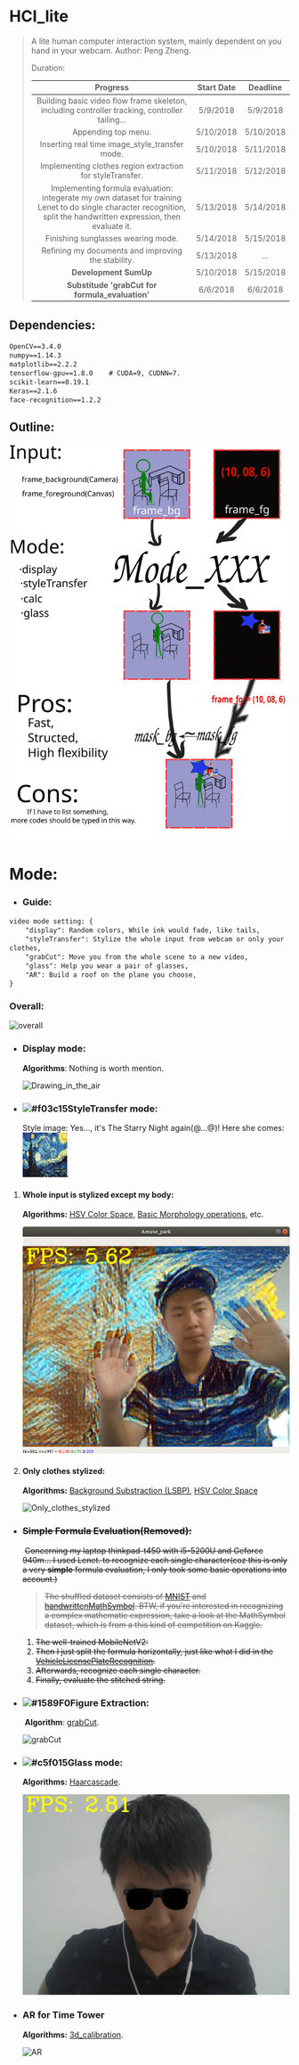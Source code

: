 # HCI_lite
> A lite human computer interaction system, mainly dependent on you hand in your webcam.
> Author: Peng Zheng.
>
> Duration: 
>
> |                           Progress                           | Start Date | Deadline  |
> | :----------------------------------------------------------: | :--------: | :-------: |
> | Building basic video flow frame skeleton, including controller tracking, controller tailing... |  5/9/2018  | 5/9/2018  |
> |                     Appending top menu.                      | 5/10/2018  | 5/10/2018 |
> |        Inserting real time image_style_transfer mode.        | 5/10/2018  | 5/11/2018 |
> |  Implementing clothes region extraction for styleTransfer.   | 5/11/2018  | 5/12/2018 |
> | Implementing formula evaluation: integerate my own dataset for training Lenet to do single character recognition, split the handwritten expression, then evaluate it. | 5/13/2018  | 5/14/2018 |
> |              Finishing sunglasses wearing mode.              | 5/14/2018  | 5/15/2018 |
> |      Refining my documents and improving the stability.      | 5/13/2018  |    ...    |
> |                    __Development SumUp__                     | 5/10/2018  | 5/15/2018 |
> |       __Substitude 'grabCut for formula_evaluation'__        |  6/6/2018  | 6/6/2018  |



## Dependencies:

    OpenCV==3.4.0
    numpy==1.14.3
    matplotlib==2.2.2
    tensorflow-gpu==1.8.0    # CUDA=9, CUDNN=7.
    scikit-learn==0.19.1
    Keras==2.1.6
    face-recognition==1.2.2


## Outline:
![outline](./images/outline.svg)

# Mode:

- ### Guide:

```python3
video mode setting: {
    "display": Random colors, While ink would fade, like tails,
    "styleTransfer": Stylize the whole input from webcam or only your clothes,
    "grabCut": Move you from the whole scene to a new video,
    "glass": Help you wear a pair of glasses,
    "AR": Build a roof on the plane you choose,
}
```

### __Overall__:

![overall](./images/overall.gif)

- ### Display mode:

  __Algorithms__: Nothing is worth mention.

  ![Drawing_in_the_air](./images/display.gif)

- ### ![#f03c15](https://placehold.it/15/f03c15/000000?text=+)StyleTransfer mode:

  Style image: Yes..., it's The Starry Night again(@...@)! Here she comes:![The_Starry_Night](./images/theStarryNight.jpg).

1. #### Whole input is stylized except my body:

   __Algorithms:__ [HSV Color Space](https://www.pyimagesearch.com/2014/08/18/skin-detection-step-step-example-using-python-opencv/), [Basic Morphology operations](https://docs.opencv.org/3.0-beta/doc/py_tutorials/py_imgproc/py_morphological_ops/py_morphological_ops.html), etc.

   ![Background_and_clothes_stylized](./images/Background_and_clothes_stylized.png)

2. #### Only clothes stylized:

   __Algorithms:__ [Background Substraction (LSBP)](http://opencv-python-tutroals.readthedocs.io/en/latest/py_tutorials/py_video/py_bg_subtraction/py_bg_subtraction.html), [HSV Color Space](https://www.pyimagesearch.com/2014/08/18/skin-detection-step-step-example-using-python-opencv/)

   ![Only_clothes_stylized](./images/Stylization.gif)

- ### ~~Simple Formula Evaluation(Removed):~~

  ​	~~Concerning my laptop thinkpad-t450 with i5-5200U and Geforce 940m... I used Lenet. to recognize each single character(coz this is only a very **simple** formula evaluation, I only took some basic operations into account.)~~

  > ~~The shuffled dataset consists of [MNIST](http://yann.lecun.com/exdb/mnist/) and [handwrittenMathSymbol](https://www.kaggle.com/xainano/handwrittenmathsymbols/). BTW, if you're interested in recognizing a complex mathematic expression, take a look at the MathSymbol dataset, which is from a this kind of competition on Kaggle.~~

  1. ~~The well-trained MobileNetV2:~~
  2. ~~Then I just split the formula horizontally, just like what I did in the [VehicleLicensePlateRecognition](https://github.com/ZhengPeng7/Vehicle_License_Plate_Recognition).~~
  3. ~~Afterwards, recognize each single character.~~
  4. ~~Finally, evaluate the stitched string.~~

- ### ![#1589F0](https://placehold.it/15/1589F0/000000?text=+)Figure Extraction:

  ​	__Algorithm__: [grabCut](http://www.cad.zju.edu.cn/home/gfzhang/course/computational-photography/proj1-grabcut/grabcut.html).

  ![grabCut](./images/grabCut.gif)

- ###  ![#c5f015](https://placehold.it/15/c5f015/000000?text=+)Glass mode:

  __Algorithms:__ [Haarcascade](https://docs.opencv.org/trunk/d7/d8b/tutorial_py_face_detection.html).

  ![glass_mode](./images/glass_mode.gif)

- ### AR for Time Tower

  __Algorithms:__ [3d_calibration](https://docs.opencv.org/2.4/modules/calib3d/doc/camera_calibration_and_3d_reconstruction.html#solvepnp).

  ![AR](./images/AR.gif)